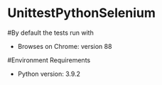 # UnittestPythonSelenium

#By default the tests run with
- Browses on Chrome: version 88

#Environment Requirements
- Python version: 3.9.2

